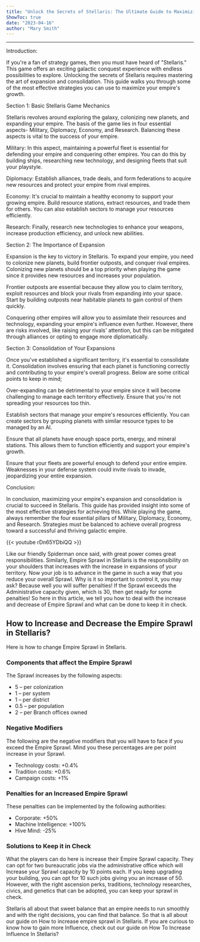 ```yaml
---
title: "Unlock the Secrets of Stellaris: The Ultimate Guide to Maximizing Your Empire's Expansion and Consolidation!"
ShowToc: true 
date: "2023-04-16"
author: "Mary Smith"
---
```

*****
Introduction:

If you're a fan of strategy games, then you must have heard of "Stellaris." This game offers an exciting galactic conquest experience with endless possibilities to explore. Unlocking the secrets of Stellaris requires mastering the art of expansion and consolidation. This guide walks you through some of the most effective strategies you can use to maximize your empire's growth.

Section 1: Basic Stellaris Game Mechanics

Stellaris revolves around exploring the galaxy, colonizing new planets, and expanding your empire. The basis of the game lies in four essential aspects- Military, Diplomacy, Economy, and Research. Balancing these aspects is vital to the success of your empire.

Military: In this aspect, maintaining a powerful fleet is essential for defending your empire and conquering other empires. You can do this by building ships, researching new technology, and designing fleets that suit your playstyle.

Diplomacy: Establish alliances, trade deals, and form federations to acquire new resources and protect your empire from rival empires.

Economy: It's crucial to maintain a healthy economy to support your growing empire. Build resource stations, extract resources, and trade them for others. You can also establish sectors to manage your resources efficiently.

Research: Finally, research new technologies to enhance your weapons, increase production efficiency, and unlock new abilities.

Section 2: The Importance of Expansion

Expansion is the key to victory in Stellaris. To expand your empire, you need to colonize new planets, build frontier outposts, and conquer rival empires. Colonizing new planets should be a top priority when playing the game since it provides new resources and increases your population.

Frontier outposts are essential because they allow you to claim territory, exploit resources and block your rivals from expanding into your space. Start by building outposts near habitable planets to gain control of them quickly.

Conquering other empires will allow you to assimilate their resources and technology, expanding your empire's influence even further. However, there are risks involved, like raising your rivals' attention, but this can be mitigated through alliances or opting to engage more diplomatically.

Section 3: Consolidation of Your Expansions

Once you've established a significant territory, it's essential to consolidate it. Consolidation involves ensuring that each planet is functioning correctly and contributing to your empire's overall progress. Below are some critical points to keep in mind;

Over-expanding can be detrimental to your empire since it will become challenging to manage each territory effectively. Ensure that you're not spreading your resources too thin.

Establish sectors that manage your empire's resources efficiently. You can create sectors by grouping planets with similar resource types to be managed by an AI.

Ensure that all planets have enough space ports, energy, and mineral stations. This allows them to function efficiently and support your empire's growth.

Ensure that your fleets are powerful enough to defend your entire empire. Weaknesses in your defense system could invite rivals to invade, jeopardizing your entire expansion.

Conclusion:

In conclusion, maximizing your empire's expansion and consolidation is crucial to succeed in Stellaris. This guide has provided insight into some of the most effective strategies for achieving this. While playing the game, always remember the four essential pillars of Military, Diplomacy, Economy, and Research. Strategies must be balanced to achieve overall progress toward a successful and thriving galactic empire.

{{< youtube rDn65YDbiQQ >}} 



Like our friendly Spiderman once said, with great power comes great responsibilities. Similarly, Empire Sprawl in Stellaris is the responsibility on your shoulders that increases with the increase in expansions of your territory. Now your job is to advance in the game in such a way that you reduce your overall Sprawl. Why is it so important to control it, you may ask? Because well you will suffer penalties! If the Sprawl exceeds the Administrative capacity given, which is 30, then get ready for some penalties! So here in this article, we tell you how to deal with the increase and decrease of Empire Sprawl and what can be done to keep it in check.
 
## How to Increase and Decrease the Empire Sprawl in Stellaris?
 
Here is how to change Empire Sprawl in Stellaris.
 

 
### Components that affect the Empire Sprawl
 
The Sprawl increases by the following aspects:
 
- 5 – per colonization
 - 1 – per system
 - 1 – per district
 - 0.5 – per population
 - 2 – per Branch offices owned

 
### Negative Modifiers
 
The following are the negative modifiers that you will have to face if you exceed the Empire Sprawl. Mind you these percentages are per point increase in your Sprawl.
 
- Technology costs: +0.4%
 - Tradition costs: +0.6%
 - Campaign costs: +1%

 
### Penalties for an Increased Empire Sprawl
 
These penalties can be implemented by the following authorities:
 
- Corporate: +50%
 - Machine Intelligence: +100%
 - Hive Mind: -25%

 
### Solutions to Keep it in Check
 
What the players can do here is increase their Empire Sprawl capacity. They can opt for two bureaucratic jobs via the administrative office which will Increase your Sprawl capacity by 10 points each. If you keep upgrading your building, you can opt for 10 such jobs giving you an increase of 50. However, with the right ascension perks, traditions, technology researches, civics, and genetics that can be adopted, you can keep your sprawl in check.
 
Stellaris all about that sweet balance that an empire needs to run smoothly and with the right decisions, you can find that balance. So that is all about our guide on How to increase empire sprawl in Stellaris. If you are curious to know how to gain more Influence, check out our guide on How To Increase Influence In Stellaris?




